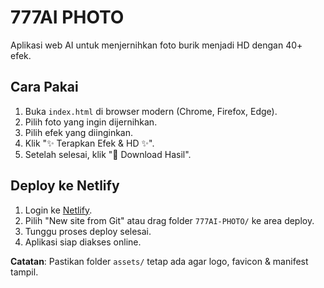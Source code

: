 # 777AI PHOTO

Aplikasi web AI untuk menjernihkan foto burik menjadi HD dengan 40+ efek.

## Cara Pakai

1. Buka `index.html` di browser modern (Chrome, Firefox, Edge).  
2. Pilih foto yang ingin dijernihkan.  
3. Pilih efek yang diinginkan.  
4. Klik "✨ Terapkan Efek & HD ✨".  
5. Setelah selesai, klik "💾 Download Hasil".  

## Deploy ke Netlify

1. Login ke [Netlify](https://www.netlify.com/).  
2. Pilih "New site from Git" atau drag folder `777AI-PHOTO/` ke area deploy.  
3. Tunggu proses deploy selesai.  
4. Aplikasi siap diakses online.  

**Catatan**: Pastikan folder `assets/` tetap ada agar logo, favicon & manifest tampil.